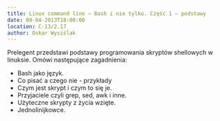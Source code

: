 ```yaml
---
title: Linux command line – Bash i nie tylko. Część 1 – podstawy
date: 09-04-2013T18:00:00
location: C-13/2.17
author: Oskar Wysiślak
---
```

Prelegent przedstawi podstawy programowania skryptów shellowych w linuksie.
Omówi następujące zagadnienia:

  * Bash jako język.
  * Co pisać a czego nie - przykłady
  * Czym jest skrypt i czym to się je.
  * Przyjaciele czyli grep, sed, awk i inne.
  * Użyteczne skrypty z życia wzięte.
  * Jednolinijkowce.
